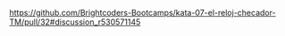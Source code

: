 


https://github.com/Brightcoders-Bootcamps/kata-07-el-reloj-checador-TM/pull/32#discussion_r530571145
